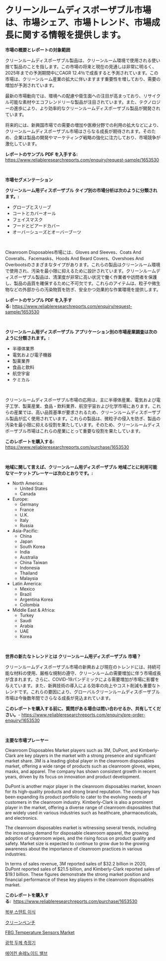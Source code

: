 <p><h1>クリーンルームディスポーザブル市場は、市場シェア、市場トレンド、市場成長に関する情報を提供します。</h1></p><p><strong>市場の概要とレポートの対象範囲</strong></p>
<p><p>クリーンルームディスポーザブル製品は、クリーンルーム環境で使用される使い捨て製品のことを指します。この市場の将来と現在の見通しは非常に明るく、2025年までの予測期間中にCAGR 12.4％で成長すると予測されています。この市場は、クリーンルーム産業の拡大に伴いますます重要性を増しており、需要の増加が予測されています。</p><p>最新の市場動向では、環境への配慮や衛生面への注目が高まっており、リサイクル可能な素材やエコフレンドリーな製品が注目されています。また、テクノロジーの進歩により、より効率的なクリーンルームディスポーザブル製品が開発されています。</p><p>将来的には、新興国市場での需要の増加や医療分野での利用の拡大などにより、クリーンルームディスポーザブル市場はさらなる成長が期待されます。そのため、企業は製品の開発やマーケティング戦略の強化に注力しており、市場競争が激化しています。</p></p>
<p><strong>レポートのサンプル PDF を入手する:</strong> <a href="https://www.reliableresearchreports.com/enquiry/request-sample/1653530">https://www.reliableresearchreports.com/enquiry/request-sample/1653530</a></p>
<p>&nbsp;</p>
<p><strong>市場セグメンテーション</strong></p>
<p><strong>クリーンルーム用ディスポーザブル タイプ別の市場分析は次のように分類されます。:</strong></p>
<p><ul><li>グローブとスリーブ</li><li>コートとカバーオール</li><li>フェイスマスク</li><li>フードとビアードカバー</li><li>オーバーシューズとオーバーブーツ</li></ul></p>
<p>&nbsp;</p>
<p><p>Cleanroom Disposables市場には、Gloves and Sleeves、Coats And Coveralls、Facemasks、Hoods And Beard Covers、Overshoes And Overbootsのさまざまなタイプがあります。これらの製品はクリーンルーム環境で使用され、汚染を最小限に抑えるために設計されています。クリーンルームディスポーザブル製品は、清潔度が非常に高い状況で働く作業者や訪問者を保護し、製品の品質を確保するために不可欠です。これらのアイテムは、粒子や微生物などの外部からの汚染物質を防ぎ、安全かつ効果的な作業環境を提供します。</p></p>
<p><strong>レポートのサンプル PDF を入手する:</strong>&nbsp;<a href="https://www.reliableresearchreports.com/enquiry/request-sample/1653530">https://www.reliableresearchreports.com/enquiry/request-sample/1653530</a></p>
<p>&nbsp;</p>
<p><strong> クリーンルーム用ディスポーザブル アプリケーション別の市場産業調査は次のように分類されます。:</strong></p>
<p><ul><li>半導体業界</li><li>電気および電子機器</li><li>製薬業界</li><li>食品と飲料</li><li>航空宇宙</li><li>ケミカル</li></ul></p>
<p>&nbsp;</p>
<p><p>クリーンルームディスポーザブル市場の応用は、主に半導体産業、電気および電子工学、製薬産業、食品・飲料業界、航空宇宙および化学市場にあります。これらの産業では、高い品質基準が要求されるため、クリーンルームディスポーザブル製品が広く使用されています。これらの製品は、微粒子の侵入を防ぎ、製品の汚染を最小限に抑える役割を果たしています。そのため、クリーンルームディスポーザブル市場はこれらの産業にとって重要な役割を果たしています。</p></p>
<p><strong>このレポートを購入する:</strong>&nbsp; <a href="https://www.reliableresearchreports.com/purchase/1653530">https://www.reliableresearchreports.com/purchase/1653530</a></p>
<p>&nbsp;</p>
<p><strong>地域に関して言えば、クリーンルーム用ディスポーザブル 地域ごとに利用可能なマーケットプレーヤーは次のとおりです。:</strong></p>
<p><ul>
    <li>
        North America:
        <ul>
            <li>United States</li>
            <li>Canada</li>
        </ul>
    </li>
    <li>
        Europe:
        <ul>
            <li>Germany</li>
            <li>France</li>
            <li>U.K.</li>
            <li>Italy</li>
            <li>Russia</li>
        </ul>
    </li>
    <li>
        Asia-Pacific:
        <ul>
            <li>China</li>
            <li>Japan</li>
            <li>South Korea</li>
            <li>India</li>
            <li>Australia</li>
            <li>China Taiwan</li>
            <li>Indonesia</li>
            <li>Thailand</li>
            <li>Malaysia</li>
        </ul>
    </li>
    <li>
        Latin America:
        <ul>
            <li>Mexico</li>
            <li>Brazil</li>
            <li>Argentina Korea</li>
            <li>Colombia</li>
        </ul>
    </li>
    <li>
        Middle East & Africa:
        <ul>
            <li>Turkey</li>
            <li>Saudi</li>
            <li>Arabia</li>
            <li>UAE</li>
            <li>Korea</li>
        </ul>
    </li>
    </ul></p>
<p>&nbsp;</p>
<p><strong>世界の新たなトレンドとは クリーンルーム用ディスポーザブル 市場？</strong></p>
<p><p>クリーンルームディスポーザブル市場の新興および現在のトレンドには、持続可能な材料の使用、厳格な規制の遵守、クリーンルームの需要増加に伴う市場成長が含まれます。さらに、COVID-19パンデミックによる需要増加が市場に影響を与えています。また、新興技術の導入による効率の向上やコスト削減も重要なトレンドです。これらの要因により、グローバルクリーンルームディスポーザブル市場は今後数年間でさらなる成長が見込まれています。</p></p>
<p><strong>このレポートを購入する前に、質問がある場合は問い合わせるか、共有してください。</strong>- <a href="https://www.reliableresearchreports.com/enquiry/pre-order-enquiry/1653530">https://www.reliableresearchreports.com/enquiry/pre-order-enquiry/1653530</a></p>
<p>&nbsp;</p>
<p><strong>主要な市場プレーヤー</strong></p>
<p><p>Cleanroom Disposables Market players such as 3M, DuPont, and Kimberly-Clark are key players in the market with a strong presence and significant market share. 3M is a leading global player in the cleanroom disposables market, offering a wide range of products such as cleanroom gloves, wipes, masks, and apparel. The company has shown consistent growth in recent years, driven by its focus on innovation and product development.</p><p>DuPont is another major player in the cleanroom disposables market, known for its high-quality products and strong brand reputation. The company has been expanding its product portfolio to cater to the evolving needs of customers in the cleanroom industry. Kimberly-Clark is also a prominent player in the market, offering a diverse range of cleanroom disposables that are widely used in various industries such as healthcare, pharmaceuticals, and electronics.</p><p>The cleanroom disposables market is witnessing several trends, including the increasing demand for disposable cleanroom apparel, the growing adoption of cleanroom wipes, and the rising focus on product quality and safety. Market size is expected to continue to grow due to the growing awareness about the importance of cleanroom practices in various industries.</p><p>In terms of sales revenue, 3M reported sales of $32.2 billion in 2020, DuPont reported sales of $21.5 billion, and Kimberly-Clark reported sales of $19.1 billion. These figures demonstrate the strong market position and financial performance of these key players in the cleanroom disposables market.</p></p>
<p><strong>このレポートを購入する:</strong>&nbsp;&nbsp;<a href="https://www.reliableresearchreports.com/purchase/1653530">https://www.reliableresearchreports.com/purchase/1653530</a></p>
<p><p><a href="https://medium.com/@royerdmtyan906778/%EB%B3%B5%EB%B6%80-%EA%B2%BD%EA%B4%80-%EA%B7%B8%EB%9E%98%ED%94%84-%EC%8B%9C%EC%9E%A5-%EB%B3%B4%EA%B3%A0%EC%84%9C%EB%8A%94%EC%9D%B4-%EC%8B%9C%EC%9E%A5%EC%9D%98-%EC%B5%9C%EC%8B%A0-%ED%8A%B8%EB%A0%8C%EB%93%9C-%EB%B0%8F-%EC%84%B1%EC%9E%A5-%EA%B8%B0%ED%9A%8C%EB%A5%BC-%EB%B3%B4%EC%97%AC%EC%A4%8D%EB%8B%88%EB%8B%A4-c00c956a815a">복부 스텐트 이식</a></p><p><a href="https://github.com/dandier2003/Market-Research-Report-List-1/blob/main/983669010899.md">クリーンベンチ</a></p><p><a href="https://github.com/dringals/Market-Research-Report-List-3/blob/main/fbg-temperature-sensors-market.md">FBG Temperature Sensors Market</a></p><p><a href="https://github.com/vdhdwjyp90142/Market-Research-Report-List-1/blob/main/37324499969.md">광학 두께 측정기</a></p><p><a href="https://github.com/OwenHamiytll568745/Market-Research-Report-List-1/blob/main/50419409970.md">에어컨 솔레노이드 밸브</a></p></p>